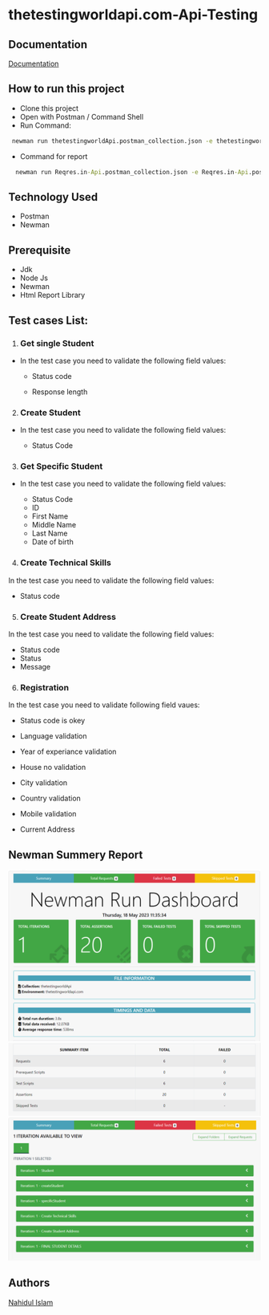 
# thetestingworldapi.com-Api-Testing


## Documentation

[Documentation](https://linktodocumentation)


## How to run this project

- Clone this project
- Open with Postman / Command Shell
- Run Command:

```cmd
 newman run thetestingworldApi.postman_collection.json -e thetestingworldapi.com.postman_environment.json
```
- Command for report
```cmd
  newman run Reqres.in-Api.postman_collection.json -e Reqres.in-Api.postman_environment.json -r cli,htmlextra
```


## Technology Used
- Postman
- Newman

## Prerequisite
- Jdk
- Node Js
- Newman
- Html Report Library
## Test cases List:
1. ### Get single Student
  - In the test case    you need to validate the following field values:
    - Status code 
   
    - Response length

2. ### Create Student
* In the test case you need to validate the following field values:

    -  Status Code
   
3. ### Get Specific Student  
* In the test case you need to validate the following field values:

    - Status Code
    - ID
    - First Name
    - Middle Name 
    - Last Name
    - Date of birth

4. ### Create Technical Skills

In the test case you need to validate the following field values:
- Status code


5. ### Create Student Address
In the test case you need to validate the following field values:

- Status code
- Status
- Message


6. ### Registration
In the test  case you need to validate following field vaues:
- Status code is okey

- Language validation

- Year of experiance validation

- House no validation

- City validation

- Country validation

- Mobile validation

- Current Address


## Newman Summery Report
![Report](https://github.com/Nahid-IIT/thetestingworldapi.com-Api-Testing/blob/main/images/1.PNG)
![report](https://github.com/Nahid-IIT/thetestingworldapi.com-Api-Testing/blob/main/images/2.PNG)
![report](https://github.com/Nahid-IIT/thetestingworldapi.com-Api-Testing/blob/main/images/3.PNG)
## Authors
[Nahidul Islam](https://github.com/Nahid-IIT)

